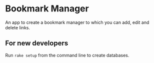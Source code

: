 # Bookmark Manager

An app to create a bookmark manager to which you can add, edit and delete links.

## For new developers

Run ```rake setup``` from the command line to create databases.
